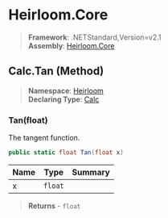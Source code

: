 # Heirloom.Core

> **Framework**: .NETStandard,Version=v2.1  
> **Assembly**: [Heirloom.Core][0]

## Calc.Tan (Method)

> **Namespace**: [Heirloom][0]  
> **Declaring Type**: [Calc][1]

### Tan(float)

The tangent function.

```cs
public static float Tan(float x)
```

| Name | Type    | Summary |
|------|---------|---------|
| x    | `float` |         |

> **Returns** - `float`

[0]: ../../../Heirloom.Core.md
[1]: ../Calc.md

